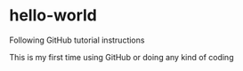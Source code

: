 # hello-world
Following GitHub tutorial instructions

This is my first time using GitHub or doing any kind of coding
